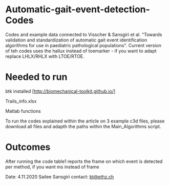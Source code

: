 # Automatic-gait-event-detection-Codes
Codes and example data connected to Visscher & Sansgiri et al. "Towards validation and standardization of automatic gait event identification algorithms for use
in paediatric pathological populations".
Current version of teh codes uses the hallux instead of toemarker - if you want to adapt replace LHLX/RHLX with LTOE/RTOE.

# Needed to run

btk installed [http://biomechanical-toolkit.github.io/]

Trails_info.xlsx
 
Matlab functions 

To run the codes explained within the article on 3 example c3d files, please download all files and adapth the paths within the Main_Algorithms script.

# Outcomes 
After running the code table1 reports the frame on which event is detected per method, if you want ms instead of frame

Date: 4.11.2020
Sailee Sansgiri
contact: bt@ethz.ch
